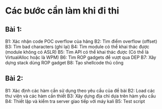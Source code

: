 # Các bước cần làm khi đi thi

## Bài 1:

B1: Xác nhận code POC overflow của hãng
B2: Tìm điểm overflow (offset)
B3: Tìm bad characters (ghi lại)
B4: Tìm module có thể khai thác được (module không có ASLR)
B5: Tìm API có thể khai thác được (Có thể là VirtualAlloc hoặc là WPM)
B6: Tìm ROP gadgets để vượt qua DEP
B7: Xây dựng stack dùng ROP gadget
B8: Tạo shellcode thủ công


## Bài 2:

B1: Xác định các hàm cần sử dụng theo yêu cầu của đề bài
B2: Load các thư viện và các hàm cần thiết
B3: Xây dựng địa chỉ dựa trên hàm yêu cầu
B4: Thiết lập và kiểm tra server giao tiếp với máy kali
B5: Test script
